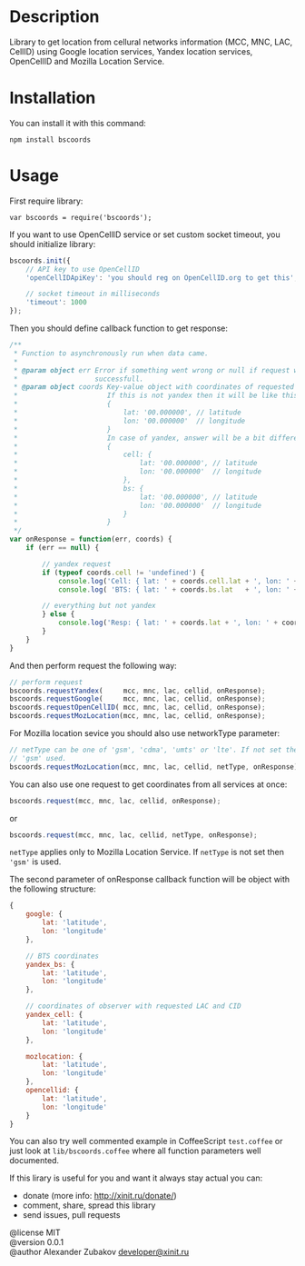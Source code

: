 # Description

Library to get location from cellural networks information (MCC, MNC, LAC,
CellID) using Google location services, Yandex location services, OpenCellID and
Mozilla Location Service.


# Installation

You can install it with this command:

    npm install bscoords


# Usage

First require library:

    var bscoords = require('bscoords');

If you want to use OpenCellID service or set custom socket timeout, you should
initialize library:

```JavaScript
bscoords.init({
    // API key to use OpenCellID
    'openCellIDApiKey': 'you should reg on OpenCellID.org to get this',

    // socket timeout in milliseconds
    'timeout': 1000
});
```


Then you should define callback function to get response:

```JavaScript
/**
 * Function to asynchronously run when data came.
 *
 * @param object err Error if something went wrong or null if request was
 *                   successfull.
 * @param object coords Key-value object with coordinates of requested cell.
 *                      If this is not yandex then it will be like this:
 *                      {
 *                          lat: '00.000000', // latitude
 *                          lon: '00.000000'  // longitude
 *                      }
 *                      In case of yandex, answer will be a bit different:
 *                      {
 *                          cell: {
 *                              lat: '00.000000', // latitude
 *                              lon: '00.000000'  // longitude
 *                          },
 *                          bs: {
 *                              lat: '00.000000', // latitude
 *                              lon: '00.000000'  // longitude
 *                          }
 *                      }
 */
var onResponse = function(err, coords) {
    if (err == null) {

        // yandex request
        if (typeof coords.cell != 'undefined') {
            console.log('Cell: { lat: ' + coords.cell.lat + ', lon: ' + coords.cell.lon + ' }');
            console.log( 'BTS: { lat: ' + coords.bs.lat   + ', lon: ' + coords.bs.lon   + ' }');

        // everything but not yandex
        } else {
            console.log('Resp: { lat: ' + coords.lat + ', lon: ' + coords.lon + ' }');
        }
    }
}
```

And then perform request the following way:

```JavaScript
// perform request
bscoords.requestYandex(     mcc, mnc, lac, cellid, onResponse);
bscoords.requestGoogle(     mcc, mnc, lac, cellid, onResponse);
bscoords.requestOpenCellID( mcc, mnc, lac, cellid, onResponse);
bscoords.requestMozLocation(mcc, mnc, lac, cellid, onResponse);
```


For Mozilla location sevice you should also use networkType parameter:

```JavaScript
// netType can be one of 'gsm', 'cdma', 'umts' or 'lte'. If not set then
// 'gsm' used.
bscoords.requestMozLocation(mcc, mnc, lac, cellid, netType, onResponse);
```


You can also use one request to get coordinates from all services at once:

```JavaScript
bscoords.request(mcc, mnc, lac, cellid, onResponse);
```


or

```JavaScript
bscoords.request(mcc, mnc, lac, cellid, netType, onResponse);
```


`netType` applies only to Mozilla Location Service. If `netType` is not set then
`'gsm'` is used.

The second parameter of onResponse callback function will be object with the
following structure:

```JavaScript
{
    google: {
        lat: 'latitude',
        lon: 'longitude'
    },

    // BTS coordinates
    yandex_bs: {
        lat: 'latitude',
        lon: 'longitude'
    },

    // coordinates of observer with requested LAC and CID
    yandex_cell: {
        lat: 'latitude',
        lon: 'longitude'
    },

    mozlocation: {
        lat: 'latitude',
        lon: 'longitude'
    },
    opencellid: {
        lat: 'latitude',
        lon: 'longitude'
    }
}
```


You can also try well commented example in CoffeeScript `test.coffee` or just
look at `lib/bscoords.coffee` where all function parameters well documented.


If this lirary is useful for you and want it always stay actual you can:
- donate (more info: http://xinit.ru/donate/)
- comment, share, spread this library
- send issues, pull requests


@license MIT  
@version 0.0.1  
@author Alexander Zubakov <developer@xinit.ru>
